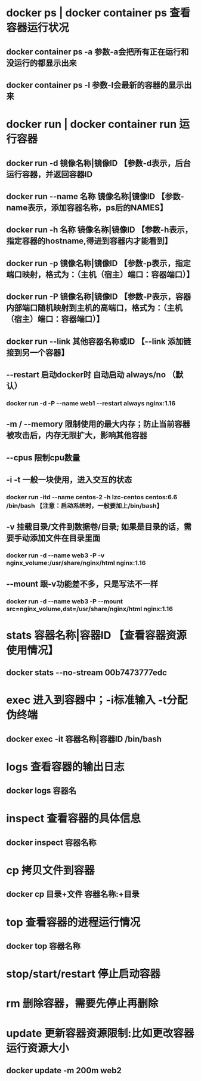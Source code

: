 
# docker ps | docker container ps 查看容器运行状况
## docker container ps -a 参数-a会把所有正在运行和没运行的都显示出来
## docker container ps -l 参数-l会最新的容器的显示出来

# docker run | docker container run 运行容器
## docker run -d 镜像名称|镜像ID 【参数-d表示，后台运行容器，并返回容器ID
## docker run --name 名称 镜像名称|镜像ID 【参数-name表示，添加容器名称，ps后的NAMES】
## docker run -h 名称  镜像名称|镜像ID 【参数-h表示，指定容器的hostname,得进到容器内才能看到】
## docker run -p   镜像名称|镜像ID 【参数-p表示，指定端口映射，格式为：（主机（宿主）端口：容器端口）】
## docker run -P   镜像名称|镜像ID 【参数-P表示，容器内部端口随机映射到主机的高端口，格式为：（主机（宿主）端口：容器端口）】
## docker run --link 其他容器名称或ID  【--link 添加链接到另一个容器】
## --restart 启动docker时 自动启动 always/no （默认）
### docker run -d -P --name web1 --restart always  nginx:1.16
## -m / --memory 限制使用的最大内存；防止当前容器被攻击后，内存无限扩大，影响其他容器
## --cpus 限制cpu数量
## -i -t 一般一块使用，进入交互的状态
### docker run -itd --name centos-2 -h lzc-centos centos:6.6 /bin/bash 【注意：启动系统时，一般要加上/bin/bash】
## -v 挂载目录/文件到数据卷/目录; 如果是目录的话，需要手动添加文件在目录里面
### docker run -d --name web3 -P -v nginx_volume:/usr/share/nginx/html  nginx:1.16
## --mount 跟-v功能差不多，只是写法不一样
### docker run -d --name web3 -P --mount src=nginx_volume,dst=/usr/share/nginx/html  nginx:1.16

# stats   容器名称|容器ID 【查看容器资源使用情况】
## docker stats --no-stream  00b7473777edc

# exec 进入到容器中；-i标准输入   -t分配伪终端
## docker exec -it  容器名称|容器ID   /bin/bash

# logs 查看容器的输出日志
## docker logs 容器名

# inspect 查看容器的具体信息
## docker inspect 容器名称

# cp 拷贝文件到容器
## docker cp 目录+文件 容器名称:+目录

# top 查看容器的进程运行情况
## docker top 容器名称

# stop/start/restart 停止启动容器

# rm 删除容器，需要先停止再删除

# update 更新容器资源限制:比如更改容器运行资源大小
## docker update -m 200m web2





















